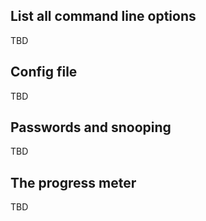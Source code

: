 ## List all command line options

TBD

## Config file

TBD

## Passwords and snooping

TBD

## The progress meter

TBD
